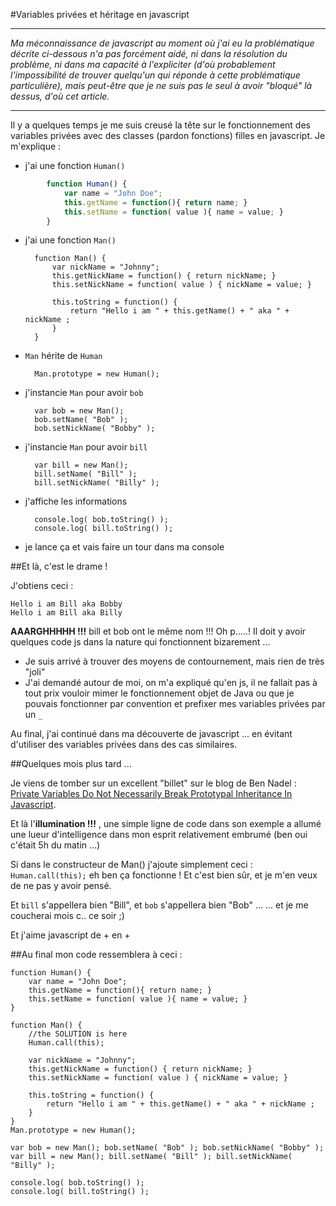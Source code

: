 #Variables privées et héritage en javascript

- - -
*Ma méconnaissance de javascript au moment où j'ai eu la problématique décrite ci-dessous n'a pas forcément aidé, ni dans la résolution du problème, ni dans ma capacité à l'expliciter (d'où probablement l'impossibilité de trouver quelqu'un qui réponde à cette problématique particulière), mais peut-être que je ne suis pas le seul à avoir "bloqué" là dessus, d'où cet article.*
- - -

Il y a quelques temps je me suis creusé la tête sur le fonctionnement des variables privées avec des classes (pardon fonctions) filles en javascript. Je m'explique :



* j'ai une fonction `Human()`

~~~js
	    function Human() {
	    	var name = "John Doe";
	    	this.getName = function(){ return name; }
	    	this.setName = function( value ){ name = value; }
	    }
~~~

* j'ai une fonction `Man()`

        function Man() {
            var nickName = "Johnny";
            this.getNickName = function() { return nickName; }
            this.setNickName = function( value ) { nickName = value; }
        
            this.toString = function() { 
                return "Hello i am " + this.getName() + " aka " + nickName ;
            }
        }

* `Man` hérite de `Human`

	    Man.prototype = new Human();

* j'instancie `Man` pour avoir `bob`

	    var bob = new Man(); 
	    bob.setName( "Bob" ); 
	    bob.setNickName( "Bobby" );

* j'instancie `Man` pour avoir `bill`

	    var bill = new Man(); 
	    bill.setName( "Bill" ); 
	    bill.setNickName( "Billy" );

* j'affiche les informations

	    console.log( bob.toString() );
	    console.log( bill.toString() );

* je lance ça et vais faire un tour dans ma console

##Et là, c'est le drame !

J'obtiens ceci :

	Hello i am Bill aka Bobby
	Hello i am Bill aka Billy

**AAARGHHHHH !!!** bill et bob ont le même nom !!! Oh p.....! Il doit y avoir quelques code js dans la nature qui fonctionnent bizarement ...

- Je suis arrivé à trouver des moyens de contournement, mais rien de très "joli"
- J'ai demandé autour de moi, on m'a expliqué qu'en js, il ne fallait pas à tout prix vouloir mimer le fonctionnement objet de Java ou que je pouvais fonctionner par convention et prefixer mes variables privées par un `_`

Au final, j'ai continué dans ma découverte de javascript ... en évitant d'utiliser des variables privées dans des cas similaires.

##Quelques mois plus tard ...

Je viens de tomber sur un excellent "billet" sur le blog de Ben Nadel : [Private Variables Do Not Necessarily Break Prototypal Inheritance In Javascript](http://www.bennadel.com/blog/2181-Private-Variables-Do-Not-Necessarily-Break-Prototypal-Inheritance-In-Javascript.htm).

Et là l'**illumination !!!** , une simple ligne de code dans son exemple a allumé une lueur d'intelligence dans mon esprit relativement embrumé (ben oui c'était 5h du matin ...)

Si dans le constructeur de Man() j'ajoute simplement ceci : `Human.call(this);` eh ben ça fonctionne ! Et c'est bien sûr, et je m'en veux de ne pas y avoir pensé.

Et `bill` s'appellera bien "Bill", et `bob` s'appellera bien "Bob" ...
... et je me coucherai mois c.. ce soir ;)

Et j'aime javascript de + en +

##Au final mon code ressemblera à ceci :

    function Human() {
        var name = "John Doe";
        this.getName = function(){ return name; }
        this.setName = function( value ){ name = value; }
    }

    function Man() {
        //the SOLUTION is here
        Human.call(this);

        var nickName = "Johnny";
        this.getNickName = function() { return nickName; }
        this.setNickName = function( value ) { nickName = value; }

        this.toString = function() { 
            return "Hello i am " + this.getName() + " aka " + nickName ;
        }
    }
    Man.prototype = new Human();

    var bob = new Man(); bob.setName( "Bob" ); bob.setNickName( "Bobby" );
    var bill = new Man(); bill.setName( "Bill" ); bill.setNickName( "Billy" );

    console.log( bob.toString() );
    console.log( bill.toString() );

